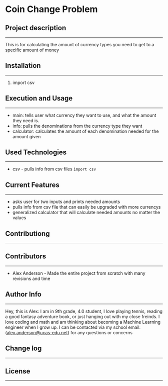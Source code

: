 # Coin Change Problem

## Project description
---
This is for calculating the amount of currency types you need to get to a specific amount of money

## Installation
---
1. import csv

## Execution and Usage
---
+ main: tells user what currency they want to use, and what the amount they need is.
+ info: pulls the denominations from the currency type they want
+ calculator: calculates the amount of each denomination needed for the amount given

## Used Technologies
---
+ csv - pulls info from csv files
`import csv` 

## Current Features
---
+ asks user for two inputs and prints needed amounts
+ pulls info from csv file that can easily be upgraded with more currencys
+ generalized calculator that will calculate needed amounts no matter the values


## Contributiong
---


## Contributors
---
+ Alex Anderson - Made the entire project from scratch with many revisions and time


## Author Info
---
Hey, this is Alex: I am in 9th grade, 4.0 student, I love playing tennis, reading a good fantasy adventure book, or just hanging out with my close freinds. I love coding and math and am thinking about becoming a Machine Learning engineer when I grow up.
I can be contacted via my school email: (alex.anderson@ucas-edu.net) for any questions or concerns


## Change log
---


## License
---